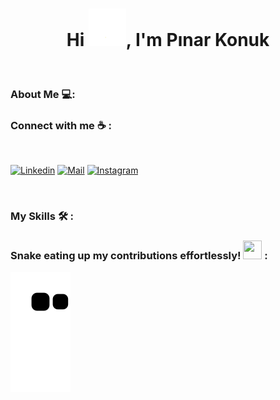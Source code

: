 <h1 align="center">Hi <img src="https://github.com/Kathryn-Jie/Kathryn-Jie/blob/main/wave.gif"width="60px"/>, I'm Pınar Konuk</h1>

<br>

### About Me 💻:


### Connect with me ☕ :

<br>

[![Linkedin](https://img.icons8.com/fluency/48/000000/linkedin.png "@irempekkiyak")](https://www.linkedin.com/in/irempekkiyak/)
[![Mail](https://img.icons8.com/fluency/48/000000/apple-mail.png "@pekkiyakirem@gmail.com")](mailto:pekkiyakirem@gmail.com)
[![Instagram](https://img.icons8.com/fluency/48/000000/instagram-new.png "@irempekkiyak")](https://www.instagram.com/irempekkiyak/)

<br>


### My Skills 🛠️ :


   
   ### Snake eating up my contributions effortlessly! <img src= "https://c.tenor.com/BczFoyx41WoAAAAj/swallowed-the-mighty-ones.gif" width= "30" height= "30">  :

   ![snake gif](https://github.com/irempekkiyak/irempekkiyak/blob/output/github-contribution-grid-snake.svg)
